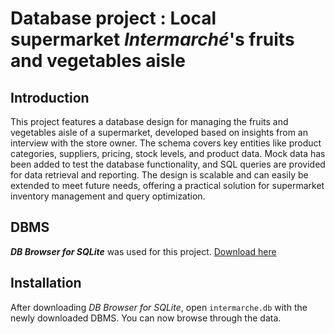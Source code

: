 # Database project : Local supermarket *Intermarché*'s fruits and vegetables aisle
## Introduction
This project features a database design for managing the fruits and vegetables aisle of a supermarket, developed based on insights from an interview with the store owner. The schema covers key entities like product categories, suppliers, pricing, stock levels, and product data. Mock data has been added to test the database functionality, and SQL queries are provided for data retrieval and reporting. The design is scalable and can easily be extended to meet future needs, offering a practical solution for supermarket inventory management and query optimization.
## DBMS
***DB Browser for SQLite*** was used for this project. [Download here](https://sqlitebrowser.org/dl/)
## Installation
After downloading *DB Browser for SQLite*, open `intermarche.db` with the newly downloaded DBMS. You can now browse through the data.
